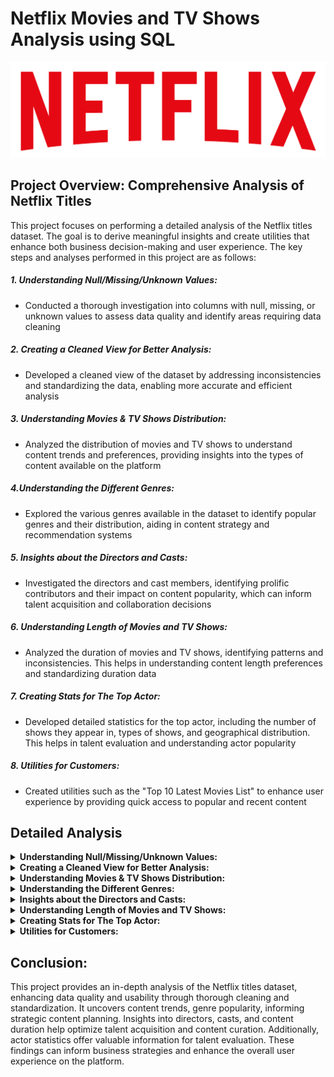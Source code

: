 # Netflix Movies and TV Shows Analysis using SQL

![alt text](https://github.com/Satyabratamishra246/SQL-Projects/blob/main/netflix-sql-project/logo.png)

## Project Overview: Comprehensive Analysis of Netflix Titles

This project focuses on performing a detailed analysis of the Netflix titles dataset. The goal is to derive meaningful insights and create utilities that enhance both business decision-making and user experience. The key steps and analyses performed in this project are as follows:

##### 1. Understanding Null/Missing/Unknown Values:
* Conducted a thorough investigation into columns with null, missing, or unknown values to assess data quality and identify areas requiring data cleaning
##### 2. Creating a Cleaned View for Better Analysis:
* Developed a cleaned view of the dataset by addressing inconsistencies and standardizing the data, enabling more accurate and efficient analysis
##### 3. Understanding Movies & TV Shows Distribution:
* Analyzed the distribution of movies and TV shows to understand content trends and preferences, providing insights into the types of content available on the platform
##### 4.Understanding the Different Genres:
* Explored the various genres available in the dataset to identify popular genres and their distribution, aiding in content strategy and recommendation systems
##### 5. Insights about the Directors and Casts:
* Investigated the directors and cast members, identifying prolific contributors and their impact on content popularity, which can inform talent acquisition and collaboration decisions
##### 6. Understanding Length of Movies and TV Shows:
* Analyzed the duration of movies and TV shows, identifying patterns and inconsistencies. This helps in understanding content length preferences and standardizing duration data
##### 7. Creating Stats for The Top Actor:
* Developed detailed statistics for the top actor, including the number of shows they appear in, types of shows, and geographical distribution. This helps in talent evaluation and understanding actor popularity
##### 8. Utilities for Customers:
* Created utilities such as the "Top 10 Latest Movies List" to enhance user experience by providing quick access to popular and recent content

## Detailed Analysis


<details>
<summary><strong>Understanding Null/Missing/Unknown Values:</strong></summary>

* For director column
```sql
    SELECT director, COUNT(*) AS null_count 
    FROM netflix_titles
    WHERE director IS NULL OR director = 'Unknown' OR TRIM([director]) = ''
    GROUP BY director;
```
Result \
![Null values in director](https://github.com/Satyabratamishra246/SQL-Projects/blob/b0c850a89c9109d42054afae579840c4364caaae/netflix-sql-project/result-images/image1.png)

The director column has 2634 null values

```sql
    SELECT TOP 10 DISTINCT director 
    FROM netflix_titles;
```
Result \
![ Random 10 directors](https://github.com/Satyabratamishra246/SQL-Projects/blob/89da772b08db3f40f21728e2135bd5718e7db79d/netflix-sql-project/result-images/image1.1.png)

The director column has multiple values in the same column separated by commas.



* For cast column
```sql
    SELECT [cast], COUNT(*) AS null_count 
    FROM netflix_titles
    WHERE [cast] IS NULL OR [cast] = 'Unknown' OR TRIM([cast]) = ''
    GROUP BY [cast];
```
Result \
![null value in cast column](https://github.com/Satyabratamishra246/SQL-Projects/blob/89da772b08db3f40f21728e2135bd5718e7db79d/netflix-sql-project/result-images/image2.png)

The cast column has 825 null values
```sql
    SELECT TOP 10 [cast]
    FROM netflix_titles;
```
Result \
![Random 10 values from cast column](https://github.com/Satyabratamishra246/SQL-Projects/blob/89da772b08db3f40f21728e2135bd5718e7db79d/netflix-sql-project/result-images/image2.1.png)

The cast column has multiple values in the same column separated by commas.


* For title column
```sql
SELECT type, title, director
FROM netflix_titles
WHERE [title] IS NULL OR [title] = 'Unknown' OR TRIM([title]) = '';
```
Result \
![result](https://github.com/Satyabratamishra246/SQL-Projects/blob/89da772b08db3f40f21728e2135bd5718e7db79d/netflix-sql-project/result-images/image3.png)

Title has an unknown value? No it's actually the name of the movie 'Unknown'. Hehehe

* For Country column
```sql
SELECT COUNT(*) as Null_count
FROM netflix_titles
WHERE [country] IS NULL OR [country] = 'Unknown' OR TRIM([country]) = '';
```
Result \
![result](https://github.com/Satyabratamishra246/SQL-Projects/blob/89da772b08db3f40f21728e2135bd5718e7db79d/netflix-sql-project/result-images/image4.png)
The country column has 831 null values.

```sql
SELECT TOP 10 country
FROM netflix_titles;
```
Result \
![result](https://github.com/Satyabratamishra246/SQL-Projects/blob/89da772b08db3f40f21728e2135bd5718e7db79d/netflix-sql-project/result-images/image4.1.png)

The country column has multiple values in the same column separated by commas.

* For rating column
```sql
    SELECT DISTINCT rating 
    FROM netflix_titles;
```
Result \
![result](https://github.com/Satyabratamishra246/SQL-Projects/blob/89da772b08db3f40f21728e2135bd5718e7db79d/netflix-sql-project/result-images/image5.png)

The rating column has some invalid data as duration in minutes and some categories can be combined to reduce no. of categories.

* For duration column
```sql
    SELECT COUNT(*) as Null_count
    FROM netflix_titles
    WHERE [duration] IS NULL OR [duration] = 'Unknown' OR TRIM([duration]) = '';
```
Result \
![result](https://github.com/Satyabratamishra246/SQL-Projects/blob/89da772b08db3f40f21728e2135bd5718e7db79d/netflix-sql-project/result-images/image6.png)

The duration column has 3 null values.

```sql
    SELECT TOP 10
        [type]
        , duration
    FROM netflix_titles;
```
Result \
![result](https://github.com/Satyabratamishra246/SQL-Projects/blob/89da772b08db3f40f21728e2135bd5718e7db79d/netflix-sql-project/result-images/images7.png)

The values in duration column is inconsistent as in for the movies duration is in min and for tv shows it is in seasons. To confirm this you can run the below two queries:

```sql
SELECT DISTINCT duration FROM netflix_titles WHERE [type] = 'Movie';
```
```sql
SELECT DISTINCT duration FROM netflix_titles WHERE [type] = 'TV Show';
```

</details>

<details>
<summary><strong>Creating a Cleaned View for Better Analysis:</strong></summary>

1. **Handling Null Values**: 
   - Replaced nulls in the `cast` column with 'Unknown' to ensure complete data for actor analyses.

2. **Standardizing Country Values**: 
   - Trimmed spaces and replaced empty strings in the `country` column with 'Unknown'. Extracted the first country from multi-country entries for accurate regional analysis.

3. **Converting Date Formats**: 
   - Converted `date_added` to a `date` type for easier time-based analyses.

4. **Correcting Data Types**: 
   - Cast `release_year` to a 4-character string for consistency in representation.

5. **Standardizing Ratings**: 
   - Grouped ratings into broader categories, simplifying the understanding of content suitability.

6. **Extracting and Standardizing Duration**: 
   - Created `time_value` to extract numeric values and defined `time_unit` to specify whether durations are in minutes or seasons.

7. **Direct Selection of Key Columns**: 
   - Selected essential columns to retain critical information while keeping the dataset manageable.

### Conclusion
These transformations enhance data quality and usability, enabling deeper insights into content trends and user preferences for informed decision-making.






Query:

```sql

CREATE OR ALTER VIEW cleaned_table AS (
SELECT
    show_id
    , type
    , title
    , director
    , ISNULL(cast, 'Unknown') as cast
    , LTRIM(RTRIM(
        ISNULL(
            CASE 
                WHEN LTRIM(RTRIM(country)) = '' THEN 'Unknown'
                WHEN CHARINDEX(',', LTRIM(country)) = 1 THEN
                    CASE 
                        WHEN CHARINDEX(',', LTRIM(SUBSTRING(country, 2, LEN(country)))) > 0 
                        THEN SUBSTRING(LTRIM(SUBSTRING(country, 2, LEN(country))), 1, CHARINDEX(',', LTRIM(SUBSTRING(country, 2, LEN(country)))) - 1)
                        ELSE LTRIM(SUBSTRING(country, 2, LEN(country)))
                    END
                WHEN CHARINDEX(',', country) > 0 
                THEN SUBSTRING(country, 1, CHARINDEX(',', country) - 1)
                ELSE country
            END, 
            'Unknown'
        )
    )) AS country
    , CONVERT(date, date_added) as date_added
    , CAST(release_year AS CHAR(4)) as release_year-- I mistakenly imported it as int
    , CASE 
        WHEN Rating IS NULL OR Rating = '' THEN 'Unknown'
        WHEN Rating LIKE '% min' THEN 'Unknown'
        WHEN Rating IN ('G', 'TV-G', 'TV-Y', 'TV-Y7') THEN 'General Audience'
        WHEN Rating IN ('PG', 'TV-PG', 'TV-Y7-FV') THEN 'Parental Guidance Suggested'
        WHEN Rating IN ('PG-13', 'TV-14') THEN 'Parents Strongly Cautioned'
        WHEN Rating IN ('R', 'NC-17', 'TV-MA') THEN 'Restricted/Adult'
        WHEN Rating IN ('NR', 'UR', 'Unknown') THEN 'Unrated/Not Rated/Unknown'
        ELSE 'Unknown'
    END AS rating
    , CASE 
            WHEN duration IS NULL THEN NULL
            WHEN duration LIKE '%min%' THEN CAST(SUBSTRING(duration, 1, CHARINDEX(' ', duration) - 1) AS INT)
            WHEN duration LIKE '%Seasons%' THEN CAST(SUBSTRING(duration, 1, CHARINDEX(' ', duration) - 1) AS INT)
            ELSE NULL
        END AS time_value,
        CASE
            WHEN duration IS NULL THEN NULL
            WHEN duration LIKE '%min%' THEN 'min'
            WHEN duration LIKE '%Seasons%' THEN 'Seasons'
            ELSE NULL
        END AS time_unit
    , listed_in
    , description
FROM
    netflix_titles);

```



Developed a cleaned view of the dataset by addressing inconsistencies and standardizing the data, enabling more accurate and efficient analysis.

</details>

<details>
<summary><strong>Understanding Movies & TV Shows Distribution:</strong></summary>

Q1. Total Movies vs TV shows

```sql

SELECT type, COUNT(show_id) AS count
FROM cleaned_table
GROUP BY type
UNION
SELECT 'Total' AS type, COUNT(show_id) AS count
FROM cleaned_table
ORDER BY [count]

```

Q2. Ranking countries based on count of movies and tv shows
```sql

WITH count_table AS (
SELECT
    country
    , type
    , COUNT(show_id) AS count
FROM cleaned_table
GROUP BY country, type
)

SELECT 
    country
    , type
    , count
    , RANK() OVER(PARTITION BY type ORDER BY count DESC) AS rnk
FROM count_table
WHERE country != 'Unknown'
ORDER BY rnk;

```
Q3. movie and tv shows over the years

```sql
WITH count_table AS (
    SELECT
        CASE WHEN release_year >= 2015 THEN 'Betwen 2015-2021'
            ELSE 'Before 2015' END AS year
        , [type]
        , COUNT(show_id) AS count
    FROM cleaned_table
    GROUP BY release_year, [type]
)

SELECT
    year
    , type
    , SUM(count) AS Total 
FROM count_table
GROUP BY year, type
UNION
SELECT
    'Total' + type AS year
    , type
    , SUM(count) AS Total
FROM count_table
GROUP BY type
ORDER BY type, Total

```
Q4. Most common rating for Movies and TV Shows

```sql
WITH count_table AS (
    SELECT [type], rating, COUNT(show_id) AS count
    FROM cleaned_table
    WHERE rating != 'Unknown'
    GROUP BY [type], rating
),
ranked_rating AS (
    SELECT [type]
        , rating
        , [count]
        , RANK() OVER(PARTITION BY type ORDER BY count DESC) AS Rnk
    FROM count_table
)
SELECT * FROm ranked_rating WHERE Rnk = 1;

```
Q5. How many movies and tv shows were added in the same year as they were released?
```sql

SELECT
    [type]
    , COUNT(show_id) AS count
FROM cleaned_table
WHERE YEAR(release_year) = YEAR(date_added)
GROUP BY [type]
UNION ALL
SELECT 'Total' AS TYPE
    , COUNT(show_id) AS count
FROM cleaned_table
WHERE YEAR(release_year) = YEAR(date_added)

```
-- Better solution
```sql

SELECT
    ISNULL([type], 'Total') AS [type],
    COUNT(show_id) AS count
FROM cleaned_table
WHERE YEAR(release_year) = YEAR(date_added)
GROUP BY ROLLUP([type]);

```
Q6. How many movies and TV shows were added late on Netflix?
-- Considering movies and Tv shows that were released after the first addition on Netflix

```sql
DECLARE @first_addition DATE;
SET @first_addition = (SELECT MIN(date_added) FROM cleaned_table);

SELECT ISNULL([type], 'Total') AS [type]
    , COUNT(show_id) AS count
FROM cleaned_table
WHERE release_year >= @first_addition
    AND YEAR(release_year) != YEAR(date_added)
GROUP BY ROLLUP([type]);
```
Better View to confirm the results
```sql

DECLARE @first_addition DATE;
SET @first_addition = (SELECT MIN(date_added) FROM cleaned_table);

WITH flagged_table AS (
    SELECT
        show_id
        , [type]
        , YEAR(release_year) AS release_year
        , YEAR(date_added) AS date_added
        , CASE WHEN YEAR(release_year) != YEAR(date_added) THEN 1 ELSE 0 END AS diff_year_flag
        , CASE WHEN YEAR(release_year) >= YEAR(@first_addition) THEN 1 ELSE 0 END AS after_year_flag
    FROM cleaned_table
)
SELECT
    [type]
    , diff_year_flag
    , after_year_flag
    , COUNT(show_id) AS count
FROM flagged_table
GROUP BY CUBE([type],diff_year_flag, after_year_flag);

```

</details>

<details>
<summary><strong>Understanding the Different Genres:</strong></summary>

Q1. Finding the distinct Genres

```sql
SELECT DISTINCT TRIM([value]) AS Genres
FROM netflix_titles
CROSS APPLY string_split(listed_in, ',');
```

Q2. Top 10 Genres

```sql
SELECT TOP 10 TRIM([value]) AS Genres
        , COUNT(show_id) AS show_count
FROM netflix_titles
CROSS APPLY string_split(listed_in, ',')
GROUP BY TRIM(value)
ORDER BY [show_count] DESC;

```
Q3. Top 5 Genres of the previous year

```sql
DECLARE @previous_year int;
SET @previous_year = (SELECT MAX(release_year) - 1 FROM cleaned_table)

SELECT TOP 5 TRIM([value]) AS Genres
    , release_year
        , COUNT(show_id) AS show_count
FROM netflix_titles
CROSS APPLY string_split(listed_in, ',')
WHERE release_year = @previous_year
GROUP BY release_year, TRIM(value)
ORDER BY release_year DESC,[show_count] DESC;
```

-- Q4. Top 5 Movie Genre 
```sql

SELECT TOP 5 type,
    TRIM([value]) AS Genres
    , COUNT(show_id) AS show_count
FROM netflix_titles
CROSS APPLY string_split(listed_in, ',')
WHERE [type] = 'Movie'
GROUP BY [type], TRIM(value)
ORDER BY [show_count] DESC;

```
-- Q5. Most common combination of Genres
```sql

SELECT TOP 1
    listed_in
    , COUNT(show_id) AS shows_count
FROM cleaned_table
GROUP BY listed_in
ORDER BY shows_count DESC;

```

Explored the various genres available in the dataset to identify popular genres and their distribution, aiding in content strategy and recommendation systems.

</details>

<details>
<summary><strong>Insights about the Directors and Casts:</strong></summary>

Q1. Finding list of all directors

```sql
SELECT
    DISTINCT(TRIM(value)) AS Director
FROM
    cleaned_table
CROSS APPLY string_split(director, ',')
WHERE director IS NOT NULL AND TRIM(value) != ''

```
Q2. Directors with most movies in India

```sql
WITH full_list AS (
    SELECT
        show_id
        , (TRIM(value)) AS Director
    FROM
        cleaned_table
    CROSS APPLY string_split(director, ',')
    WHERE [type] = 'Movie' AND country = 'India' AND director != 'Unknown' AND TRIM(value) != ''
    )
SELECT Top 10
    Director
    , COUNT(show_id) AS Movies_count
FROM full_list
GROUP BY Director
ORDER BY Movies_count DESC;

```
Q3. Cast with most TV shows in USA

```sql
WITH full_list AS (
    SELECT
        show_id
        , (TRIM(value)) AS cast
    FROM
        cleaned_table
    CROSS APPLY string_split([cast], ',')
    WHERE [type] = 'TV Show' AND country = 'United States' AND [cast] != 'Unknown' AND TRIM(value) != ''
    )
SELECT Top 10
    [cast]
    , COUNT(DISTINCT show_id) AS tvshows_count
FROM full_list
GROUP BY [cast]
ORDER BY tvshows_count DESC;

```
Q4. Directors who have worked in different countries

```sql
WITH full_list AS (
    SELECT
        country
        , (TRIM(value)) AS Director
    FROM
        cleaned_table
    CROSS APPLY string_split(director, ',')
    WHERE director != 'Unknown' AND TRIM(value) != ''
    )
SELECT Top 5
    Director
    , COUNT(DISTINCT country) AS country_count
FROM full_list
GROUP BY Director
ORDER BY country_count DESC;

```
Q5. Top Cast whose movies have been added in the last month

```sql
DECLARE @last_added_date DATE;
SET @last_added_date = (SELECT MAX(date_added) FROM cleaned_table);

DECLARE @last_month_date DATE;
SET @last_month_date = DATEADD(MONTH, -1, @last_added_date);

WITH full_list AS (
SELECT
    show_id
    , date_added AS added_on
    , (TRIM(value)) AS cast
FROM
    cleaned_table
CROSS APPLY string_split([cast], ',')
WHERE cast != 'Unknown' AND cast is NOT NULL AND TRIM(value) != ''
    AND date_added >= @last_month_date
)
SELECT TOP 5
    [cast]
    , COUNT(DISTINCT show_id) AS show_count
FROM full_list
GROUP BY [cast]
ORDER BY show_count DESC;

```
Q6. Top 3 cast in the stand-ups Genre and have released most shows after 2018

```sql
WITH full_list AS (
SELECT
    show_id
    , rating
    , TRIM(cast_value.[value]) AS cast
    , TRIM(listed_value.[value]) AS Genre
FROM cleaned_table
CROSS APPLY string_split([cast], ',') AS cast_value
CROSS APPLY string_split(listed_in, ',') AS listed_value
WHERE
    cast_value.value IS NOT NULL
    AND TRIM(cast_value.value) != ''
    AND listed_value.value IS NOT NULL
    AND TRIM(listed_value.value) != ''
    AND listed_value.[value] = 'Stand-Up Comedy'
)
SELECT TOP 3
    [cast]
    , COUNT(show_id) AS shows_count
FROM full_list
GROUP BY [cast]
ORDER BY shows_count DESC;

```

Investigated the directors and cast members, identifying prolific contributors and their impact on content popularity, which can inform talent acquisition and collaboration decisions.

</details>

<details>
<summary><strong>Understanding Length of Movies and TV Shows:</strong></summary>

Q1. Average Duration of movies in South Korea
```sql

SELECT
    country
    , AVG(time_value) AS average_movie_duration
FROM cleaned_table
WHERE type = 'Movie' AND country = 'South Korea'
GROUP BY country;
```


Q2. Total Movies Average duration

```sql
SELECT
    AVG(time_value) AS average_movie_duration
FROM cleaned_table
WHERE type = 'Movie'

```
Q3. How the average movie duration changed over the years in Australia

```sql
SELECT
    release_year
    , AVG(time_value) AS average_movie_duration
FROM cleaned_table
WHERE type = 'Movie' AND country = 'Australia'
GROUP BY release_year
ORDER BY release_year;

```
Q4. TV shows with more than 7 seasons
```sql

SELECT
    show_id
    , title
    , CONCAT(time_value,' ' , time_unit) AS seasons
FROM cleaned_table
WHERE time_unit = 'Seasons' AND time_value > 7;
```

Q5. Average duration of movies in the Drama Gence in South Korea in the last 5 years

```sql
WITH full_list AS (
    SELECT
        [type]
        , country
        , release_year
        , TRIM(value) AS Genre
        , time_value
    FROM cleaned_table
    CROSS APPLY string_split(listed_in, ',')
    WHERE
        [type] = 'Movie' AND country = 'South Korea' 
        AND release_year > 2016
)
SELECT
    Genre
    , AVG(time_value) AS average_duration_in_minutes
FROM full_list
WHERE Genre = 'Dramas'
GROUP BY Genre;

```
Q6. List of Movies with duration between 70mins to 100mins in Action Genre in 'South Africa'
```sql

WITH full_list AS (
    SELECT
        [show_id]
        , country
        , title
        , TRIM(value) AS Genre
        , time_value
    FROM cleaned_table
    CROSS APPLY string_split(listed_in, ',')
    WHERE
        [type] = 'Movie' AND time_value BETWEEN 70 and 100
        AND country = 'South Africa'
)
SELECT
    show_id
    , title
    , Genre
    , country
FROM full_list
WHERE Genre = 'Action & Adventure';
```


Analyzed the duration of movies and TV shows, identifying patterns and inconsistencies. This helps in understanding content length preferences and standardizing duration data.

</details>

<details>
<summary><strong>Creating Stats for The Top Actor:</strong></summary>

Q1. Finding the Actor who has worked in most number of movies and shows
```sql

WITH extended_table AS (
    SELECT
        *
        , TRIM([value]) AS actor_name
    FROM cleaned_table
    CROSS APPLY string_split([cast], ',')
    WHERE [cast] != 'Unknown'
)
SELECT TOP 1 [actor_name]
FROM extended_table
GROUP BY [actor_name]
ORDER BY COUNT(DISTINCT show_id) DESC;
```

Q3. How many movies and tv shows has he worked in?
```sql
SELECT 
    COUNT(CASE WHEN [type] = 'Movie' THEN 1 END) AS movies_count
    , COUNT(CASE WHEN [type] = 'TV Show' THEN 1 END) AS tvshows_count
FROM cleaned_table 
WHERE cast LIKE '%Anupam Kher%';

```
Q4. In which all countryies he has worked in?
```sql

SELECT
    DISTINCT TRIM(value) AS country 
FROM cleaned_table
CROSS APPLY string_split(country, ',')
WHERE cast LIKE '%Anupam Kher%';

```
-- Q5. In which all genres he has worked in?

```sql
SELECT
    DISTINCT TRIM(value) AS genre
FROM cleaned_table
CROSS APPLY string_split(listed_in, ',')
WHERE cast LIKE '%Anupam Kher%';
```

Q6. For how many years has he worked in the industry?

```sql
SELECT
    CONVERT(INT, MAX(release_year)) - CONVERT(INT, MIN(release_year) ) AS yrs_in_industry
FROM cleaned_table
WHERE cast LIKE '%Anupam Kher%';

```
Q7. How many actors and directors has he worked with?
```sql

SELECT COUNT(cast) - 1 AS co_stars_count
    FROM (
SELECT
    DISTINCT TRIM(value) as cast
FROM cleaned_table
CROSS APPLY string_split([cast], ',')
WHERE cast LIKE '%Anupam Kher%') T;
```


Developed detailed statistics for actors, including the number of shows they appear in, types of shows, and geographical distribution. This helps in talent evaluation and understanding actor popularity.

</details>

<details>
<summary><strong>Utilities for Customers:</strong></summary>

Created utilities such as the "Top 10 Latest Movies List" to enhance user experience by providing quick access to popular and recent content.

</details>





## Conclusion:
This project provides an in-depth analysis of the Netflix titles dataset, enhancing data quality and usability through thorough cleaning and standardization. It uncovers content trends, genre popularity, informing strategic content planning. Insights into directors, casts, and content duration help optimize talent acquisition and content curation. Additionally, actor statistics offer valuable information for talent evaluation. These findings can inform business strategies and enhance the overall user experience on the platform.